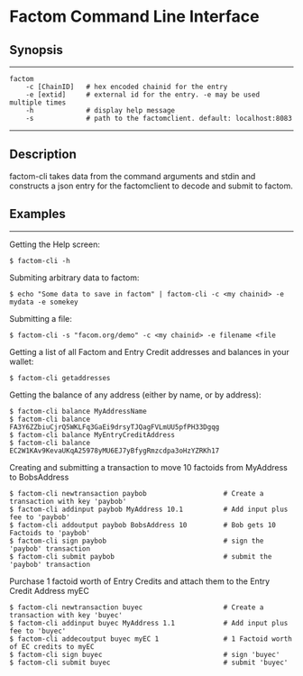 Factom Command Line Interface
===

Synopsis
------
---
	factom
		-c [ChainID]   # hex encoded chainid for the entry
		-e [extid]     # external id for the entry. -e may be used multiple times
		-h             # display help message
		-s             # path to the factomclient. default: localhost:8083
---
Description
-------
factom-cli takes data from the command arguments and stdin and constructs a json entry for the factomclient to decode and submit to factom.

Examples
-------
---
Getting the Help screen:

	$ factom-cli -h
	
Submiting arbitrary data to factom:

	$ echo "Some data to save in factom" | factom-cli -c <my chainid> -e mydata -e somekey

Submitting a file:

	$ factom-cli -s "facom.org/demo" -c <my chainid> -e filename <file

Getting a list of all Factom and Entry Credit addresses and balances in your wallet:

	$ factom-cli getaddresses
	
Getting the balance of any address (either by name, or by address):

	$ factom-cli balance MyAddressName
	$ factom-cli balance FA3Y6ZZbiuCjrQ5WKLFq3GaEi9drsyTJQagFVLmUU5pfPH33Dgqg
	$ factom-cli balance MyEntryCreditAddress
	$ factom-cli balance EC2W1KAv9KevaUKqA25978yMU6EJ7yBfygRmzcdpa3oHzYZRKh17

Creating and submitting a transaction to move 10 factoids from MyAddress to BobsAddress 

	$ factom-cli newtransaction paybob                   # Create a transaction with key 'paybob'
	$ factom-cli addinput paybob MyAddress 10.1          # Add input plus fee to 'paybob'
	$ factom-cli addoutput paybob BobsAddress 10         # Bob gets 10 Factoids to 'paybob'
	$ factom-cli sign paybob                             # sign the 'paybob' transaction
	$ factom-cli submit paybob                           # submit the 'paybob' transaction
	
Purchase 1 factoid worth of Entry Credits and attach them to the Entry Credit Address myEC

	$ factom-cli newtransaction buyec                    # Create a transaction with key 'buyec'
	$ factom-cli addinput buyec MyAddress 1.1            # Add input plus fee to 'buyec'
	$ factom-cli addecoutput buyec myEC 1                # 1 Factoid worth of EC credits to myEC
	$ factom-cli sign buyec                              # sign 'buyec'
	$ factom-cli submit buyec                            # submit 'buyec'
	
